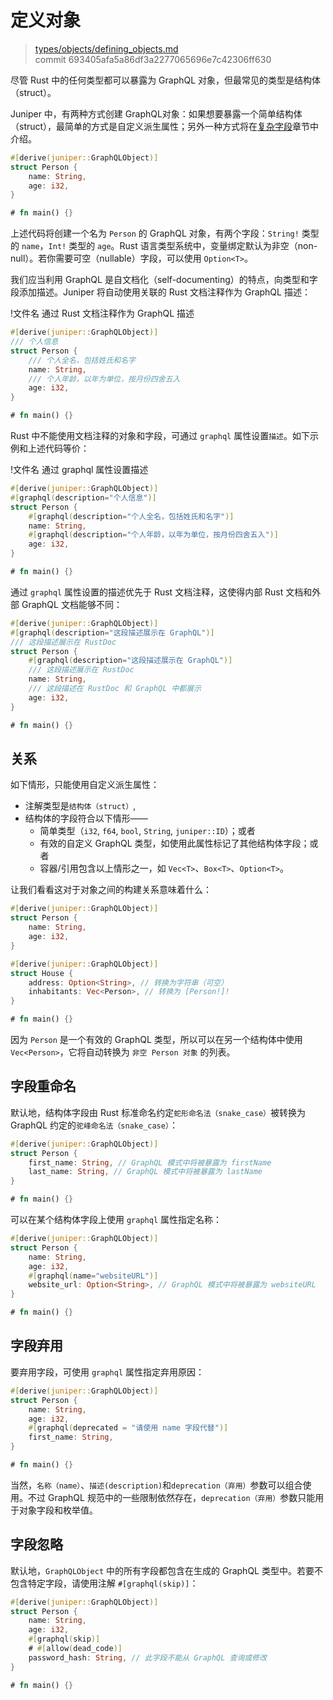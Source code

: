 # 定义对象

> [types/objects/defining_objects.md](https://github.com/graphql-rust/juniper/blob/master/docs/book/content/types/objects/defining_objects.md)
> <br />
> commit 693405afa5a86df3a2277065696e7c42306ff630


尽管 Rust 中的任何类型都可以暴露为 GraphQL 对象，但最常见的类型是结构体（struct）。

Juniper 中，有两种方式创建 GraphQL对象：如果想要暴露一个简单结构体（struct），最简单的方式是自定义派生属性；另外一种方式将在[复杂字段](complex_fields.md)章节中介绍。

```rust
#[derive(juniper::GraphQLObject)]
struct Person {
    name: String,
    age: i32,
}

# fn main() {}
```

上述代码将创建一个名为 `Person` 的 GraphQL 对象，有两个字段：`String!` 类型的 `name`，`Int!` 类型的  `age`。Rust 语言类型系统中，变量绑定默认为非空（non-null）。若你需要可空（nullable）字段，可以使用 `Option<T>`。

我们应当利用 GraphQL 是自文档化（self-documenting）的特点，向类型和字段添加描述。Juniper 将自动使用关联的 Rust 文档注释作为 GraphQL 描述：

!文件名 通过 Rust 文档注释作为 GraphQL 描述

```rust
#[derive(juniper::GraphQLObject)]
/// 个人信息
struct Person {
    /// 个人全名，包括姓氏和名字
    name: String,
    /// 个人年龄，以年为单位，按月份四舍五入
    age: i32,
}

# fn main() {}
```

Rust 中不能使用文档注释的对象和字段，可通过 `graphql` 属性设置`描述`。如下示例和上述代码等价：

!文件名 通过 graphql 属性设置描述

```rust
#[derive(juniper::GraphQLObject)]
#[graphql(description="个人信息")]
struct Person {
    #[graphql(description="个人全名，包括姓氏和名字")]
    name: String,
    #[graphql(description="个人年龄，以年为单位，按月份四舍五入")]
    age: i32,
}

# fn main() {}
```

通过 `graphql` 属性设置的描述优先于 Rust 文档注释，这使得内部 Rust 文档和外部 GraphQL 文档能够不同：

```rust
#[derive(juniper::GraphQLObject)]
#[graphql(description="这段描述展示在 GraphQL")]
/// 这段描述展示在 RustDoc
struct Person {
    #[graphql(description="这段描述展示在 GraphQL")]
    /// 这段描述展示在 RustDoc
    name: String,
    /// 这段描述在 RustDoc 和 GraphQL 中都展示
    age: i32,
}

# fn main() {}
```

## 关系

如下情形，只能使用自定义派生属性：

- 注解类型是`结构体（struct）`,
- 结构体的字段符合以下情形——
  - 简单类型（`i32`, `f64`, `bool`, `String`, `juniper::ID`）；或者
  - 有效的自定义 GraphQL 类型，如使用此属性标记了其他结构体字段；或者
  - 容器/引用包含以上情形之一，如 `Vec<T>`、`Box<T>`、`Option<T>`。

让我们看看这对于对象之间的构建关系意味着什么：

```rust
#[derive(juniper::GraphQLObject)]
struct Person {
    name: String,
    age: i32,
}

#[derive(juniper::GraphQLObject)]
struct House {
    address: Option<String>, // 转换为字符串（可空）
    inhabitants: Vec<Person>, // 转换为 [Person!]!
}

# fn main() {}
```

因为 `Person` 是一个有效的 GraphQL 类型，所以可以在另一个结构体中使用 `Vec<Person>`，它将自动转换为 `非空 Person 对象` 的列表。

## 字段重命名

默认地，结构体字段由 Rust 标准命名约定`蛇形命名法（snake_case）`被转换为 GraphQL 约定的`驼峰命名法（snake_case）`：

```rust
#[derive(juniper::GraphQLObject)]
struct Person {
    first_name: String, // GraphQL 模式中将被暴露为 firstName
    last_name: String, // GraphQL 模式中将被暴露为 lastName
}

# fn main() {}
```

可以在某个结构体字段上使用 `graphql` 属性指定名称：

```rust
#[derive(juniper::GraphQLObject)]
struct Person {
    name: String,
    age: i32,
    #[graphql(name="websiteURL")]
    website_url: Option<String>, // GraphQL 模式中将被暴露为 websiteURL
}

# fn main() {}
```

## 字段弃用

要弃用字段，可使用 `graphql` 属性指定弃用原因：

```rust
#[derive(juniper::GraphQLObject)]
struct Person {
    name: String,
    age: i32,
    #[graphql(deprecated = "请使用 name 字段代替")]
    first_name: String,
}

# fn main() {}
```

当然，`名称（name）`、`描述(description)`和`deprecation（弃用）`参数可以组合使用。不过 GraphQL 规范中的一些限制依然存在，`deprecation（弃用）`参数只能用于对象字段和枚举值。

## 字段忽略

默认地，`GraphQLObject` 中的所有字段都包含在生成的 GraphQL 类型中。若要不包含特定字段，请使用注解 `#[graphql(skip)]`：

```rust
#[derive(juniper::GraphQLObject)]
struct Person {
    name: String,
    age: i32,
    #[graphql(skip)]
    # #[allow(dead_code)]
    password_hash: String, // 此字段不能从 GraphQL 查询或修改
}

# fn main() {}
```
